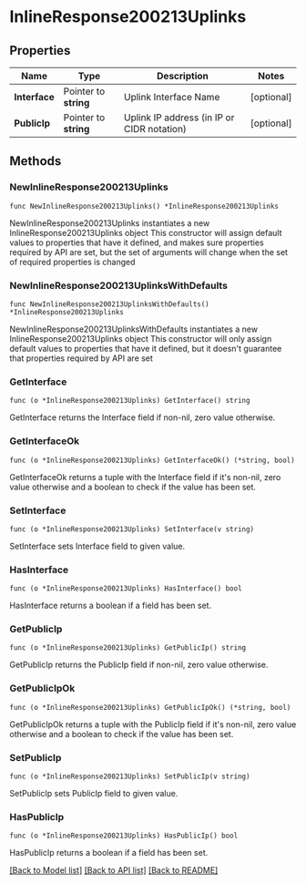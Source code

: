 # InlineResponse200213Uplinks

## Properties

Name | Type | Description | Notes
------------ | ------------- | ------------- | -------------
**Interface** | Pointer to **string** | Uplink Interface Name | [optional] 
**PublicIp** | Pointer to **string** | Uplink IP address (in IP or CIDR notation) | [optional] 

## Methods

### NewInlineResponse200213Uplinks

`func NewInlineResponse200213Uplinks() *InlineResponse200213Uplinks`

NewInlineResponse200213Uplinks instantiates a new InlineResponse200213Uplinks object
This constructor will assign default values to properties that have it defined,
and makes sure properties required by API are set, but the set of arguments
will change when the set of required properties is changed

### NewInlineResponse200213UplinksWithDefaults

`func NewInlineResponse200213UplinksWithDefaults() *InlineResponse200213Uplinks`

NewInlineResponse200213UplinksWithDefaults instantiates a new InlineResponse200213Uplinks object
This constructor will only assign default values to properties that have it defined,
but it doesn't guarantee that properties required by API are set

### GetInterface

`func (o *InlineResponse200213Uplinks) GetInterface() string`

GetInterface returns the Interface field if non-nil, zero value otherwise.

### GetInterfaceOk

`func (o *InlineResponse200213Uplinks) GetInterfaceOk() (*string, bool)`

GetInterfaceOk returns a tuple with the Interface field if it's non-nil, zero value otherwise
and a boolean to check if the value has been set.

### SetInterface

`func (o *InlineResponse200213Uplinks) SetInterface(v string)`

SetInterface sets Interface field to given value.

### HasInterface

`func (o *InlineResponse200213Uplinks) HasInterface() bool`

HasInterface returns a boolean if a field has been set.

### GetPublicIp

`func (o *InlineResponse200213Uplinks) GetPublicIp() string`

GetPublicIp returns the PublicIp field if non-nil, zero value otherwise.

### GetPublicIpOk

`func (o *InlineResponse200213Uplinks) GetPublicIpOk() (*string, bool)`

GetPublicIpOk returns a tuple with the PublicIp field if it's non-nil, zero value otherwise
and a boolean to check if the value has been set.

### SetPublicIp

`func (o *InlineResponse200213Uplinks) SetPublicIp(v string)`

SetPublicIp sets PublicIp field to given value.

### HasPublicIp

`func (o *InlineResponse200213Uplinks) HasPublicIp() bool`

HasPublicIp returns a boolean if a field has been set.


[[Back to Model list]](../README.md#documentation-for-models) [[Back to API list]](../README.md#documentation-for-api-endpoints) [[Back to README]](../README.md)


